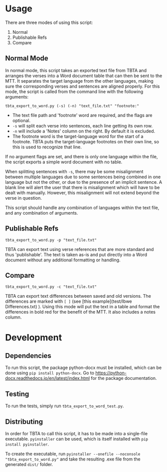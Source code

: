 # Usage

There are three modes of using this script:
1. Normal
2. Publishable Refs
3. Compare

## Normal Mode

In normal mode, this script takes an exported text file from TBTA and arranges the verses into a Word document table that can then be sent to the MTT. It separates the target language from the other languages, making sure the corresponding verses and sentences are aligned properly. For this mode, the script is called from the command line with the following arguments:

```tbta_export_to_word.py (-s) (-n) "text_file.txt" "footnote:"```

- The text file path and 'footnote' word are required, and the flags are optional.
- ```-s``` will split each verse into sentences, each line getting its own row.
- ```-n``` will include a 'Notes' column on the right. By default it is excluded.
- The footnote word is the target-language word for the start of a footnote. TBTA puts the target-language footnotes on their own line, so this is used to recognize that line.

If no argument flags are set, and there is only one language within the file, the script exports a simple word document with no table.

When splitting sentences with ```-s```, there may be some misalignment between multiple languages due to some sentences being combined in one language but not the other, or due to the presence of an implicit sentence. A blank line will alert the user that there is misalignment which will have to be dealt with manually. However, this misalignment will not extend beyond the verse in question.

This script should handle any combination of languages within the text file, and any combination of arguments. 

## Publishable Refs

```tbta_export_to_word.py -p "text_file.txt"```

TBTA can export text using verse references that are more standard and thus 'publishable'. The text is taken as-is and put directly into a Word document without any additional formatting or handling.

## Compare

```tbta_export_to_word.py -c "text_file.txt"```

TBTA can export text differences between saved and old versions. The differences are marked with ```[ ]``` (see [this example](test/Ibwe Differences.txt) ). Using this mode will put the text in a table and format the differences in bold red for the benefit of the MTT. It also includes a notes column.

# Development

## Dependencies

To run this script, the package python-docx must be installed, which can be done using ```pip install python-docx```. Go to https://python-docx.readthedocs.io/en/latest/index.html for the package documentation.

## Testing

To run the tests, simply run ```tbta_export_to_word_test.py```.

## Distributing

In order for TBTA to call this script, it has to be made into a single-file executable. ```pyinstaller``` can be used, which is itself installed with ```pip install pyinstaller```.

To create the executable, run ```pyinstaller --onefile --noconsole "tbta_export_to_word.py"``` and take the resulting .exe file from the generated ```dist/``` folder.
